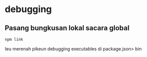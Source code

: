 # debugging

## Pasang bungkusan lokal sacara global

`npm link`

Ieu merenah pikeun debugging executables di package.json> bin
